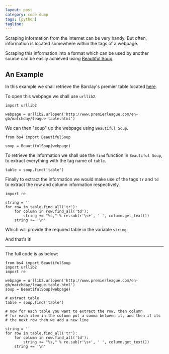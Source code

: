 ```yaml
---
layout: post
category: code dump
tags: [python]
tagline:
---
```


Scraping information from the internet can be very handy. But often, information is located somewhere within the tags of a webpage.

Scraping this information into a format which can be used by another source can be easily achieved using [Beautiful Soup](http://www.crummy.com/software/BeautifulSoup/).

## An Example

In this example we shall retrieve the Barclay's premier table located [here](http://www.premierleague.com/en-gb/matchday/league-table.html).

To open this webpage we shall use `urllib2`.

    import urllib2

    webpage = urllib2.urlopen('http://www.premierleague.com/en-gb/matchday/league-table.html')

We can then "soup" up the webpage using `Beautiful Soup`.

    from bs4 import BeautifulSoup

    soup = BeautifulSoup(webpage)

To retrieve the information we shall use the `find` function in `Beautiful Soup`, to extract everything with the tag name of `table`.

    table = soup.find('table')

Finally to extract the information we would make use of the tags `tr` and `td` to extract the row and column information respectively.

    import re

    string = ''
    for row in table.find_all('tr'):
    	for column in row.find_all('td'):
    		string += "%s," % re.sub(r'\s+', ' ', column.get_text())
    	string += '\n'

Which will provide the required table in the variable `string`.

And that's it!

---

The full code is as below:

    from bs4 import BeautifulSoup
    import urllib2
    import re

    webpage = urllib2.urlopen('http://www.premierleague.com/en-gb/matchday/league-table.html')
    soup = BeautifulSoup(webpage)

    # extract table
    table = soup.find('table')

    # now for each table you want to extract the row, then column
    # for each item in the column put a comma between it, and then if its
    # the next row then we add a new line

    string = ''
    for row in table.find_all('tr'):
    	for column in row.find_all('td'):
    		string += "%s," % re.sub(r'\s+', ' ', column.get_text())
    	string += '\n'
